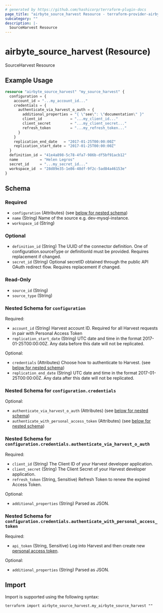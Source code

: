 ```yaml
---
# generated by https://github.com/hashicorp/terraform-plugin-docs
page_title: "airbyte_source_harvest Resource - terraform-provider-airbyte"
subcategory: ""
description: |-
  SourceHarvest Resource
---
```


# airbyte_source_harvest (Resource)

SourceHarvest Resource

## Example Usage

```terraform
resource "airbyte_source_harvest" "my_source_harvest" {
  configuration = {
    account_id = "...my_account_id..."
    credentials = {
      authenticate_via_harvest_o_auth = {
        additional_properties = "{ \"see\": \"documentation\" }"
        client_id             = "...my_client_id..."
        client_secret         = "...my_client_secret..."
        refresh_token         = "...my_refresh_token..."
      }
    }
    replication_end_date   = "2017-01-25T00:00:00Z"
    replication_start_date = "2017-01-25T00:00:00Z"
  }
  definition_id = "41e4a898-5c78-4fa7-986b-df5bf91acb12"
  name          = "Helen Legros"
  secret_id     = "...my_secret_id..."
  workspace_id  = "28d89e35-1e86-48df-9f2c-5ad84a46153e"
}
```

<!-- schema generated by tfplugindocs -->
## Schema

### Required

- `configuration` (Attributes) (see [below for nested schema](#nestedatt--configuration))
- `name` (String) Name of the source e.g. dev-mysql-instance.
- `workspace_id` (String)

### Optional

- `definition_id` (String) The UUID of the connector definition. One of configuration.sourceType or definitionId must be provided. Requires replacement if changed.
- `secret_id` (String) Optional secretID obtained through the public API OAuth redirect flow. Requires replacement if changed.

### Read-Only

- `source_id` (String)
- `source_type` (String)

<a id="nestedatt--configuration"></a>
### Nested Schema for `configuration`

Required:

- `account_id` (String) Harvest account ID. Required for all Harvest requests in pair with Personal Access Token
- `replication_start_date` (String) UTC date and time in the format 2017-01-25T00:00:00Z. Any data before this date will not be replicated.

Optional:

- `credentials` (Attributes) Choose how to authenticate to Harvest. (see [below for nested schema](#nestedatt--configuration--credentials))
- `replication_end_date` (String) UTC date and time in the format 2017-01-25T00:00:00Z. Any data after this date will not be replicated.

<a id="nestedatt--configuration--credentials"></a>
### Nested Schema for `configuration.credentials`

Optional:

- `authenticate_via_harvest_o_auth` (Attributes) (see [below for nested schema](#nestedatt--configuration--credentials--authenticate_via_harvest_o_auth))
- `authenticate_with_personal_access_token` (Attributes) (see [below for nested schema](#nestedatt--configuration--credentials--authenticate_with_personal_access_token))

<a id="nestedatt--configuration--credentials--authenticate_via_harvest_o_auth"></a>
### Nested Schema for `configuration.credentials.authenticate_via_harvest_o_auth`

Required:

- `client_id` (String) The Client ID of your Harvest developer application.
- `client_secret` (String) The Client Secret of your Harvest developer application.
- `refresh_token` (String, Sensitive) Refresh Token to renew the expired Access Token.

Optional:

- `additional_properties` (String) Parsed as JSON.


<a id="nestedatt--configuration--credentials--authenticate_with_personal_access_token"></a>
### Nested Schema for `configuration.credentials.authenticate_with_personal_access_token`

Required:

- `api_token` (String, Sensitive) Log into Harvest and then create new <a href="https://id.getharvest.com/developers"> personal access token</a>.

Optional:

- `additional_properties` (String) Parsed as JSON.

## Import

Import is supported using the following syntax:

```shell
terraform import airbyte_source_harvest.my_airbyte_source_harvest ""
```

